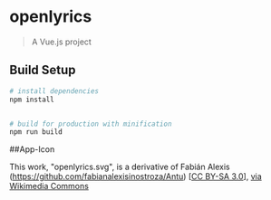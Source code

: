 # openlyrics

> A Vue.js project

## Build Setup

``` bash
# install dependencies
npm install


# build for production with minification
npm run build
```


##App-Icon 

This work, "openlyrics.svg", is a derivative of Fabián Alexis (https://github.com/fabianalexisinostroza/Antu) [<a href="https://creativecommons.org/licenses/by-sa/3.0">CC BY-SA 3.0</a>], <a href="https://commons.wikimedia.org/wiki/File%3AAntu_view-media-lyrics.svg">via Wikimedia Commons</a>

